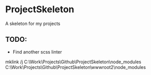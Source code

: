# ProjectSkeleton
A skeleton for my projects

## TODO:
* Find another scss linter

 mklink /j C:\Work\Projects\Github\ProjectSkeleton\node_modules C:\Work\Projects\Github\ProjectSkeleton\wwwroot2\node_modules